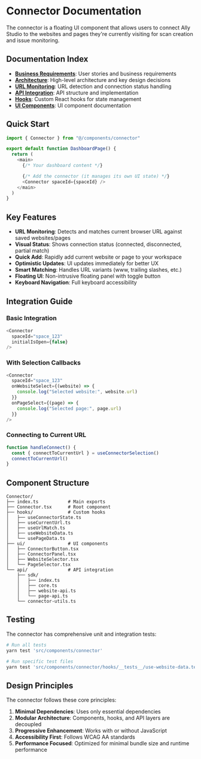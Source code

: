 # Connector Documentation

The connector is a floating UI component that allows users to connect Ally Studio to the websites and pages they're currently visiting for scan creation and issue monitoring.

## Documentation Index

- **[Business Requirements](./BUSINESS-REQUIREMENTS.md)**: User stories and business requirements
- **[Architecture](./ARCHITECTURE.md)**: High-level architecture and key design decisions
- **[URL Monitoring](./URL-MONITORING.md)**: URL detection and connection status handling
- **[API Integration](./API-INTEGRATION.md)**: API structure and implementation
- **[Hooks](./HOOKS.md)**: Custom React hooks for state management
- **[UI Components](./UI-COMPONENTS.md)**: UI component documentation

## Quick Start

```typescript
import { Connector } from "@/components/connector"

export default function DashboardPage() {
  return (
    <main>
      {/* Your dashboard content */}

      {/* Add the connector (it manages its own UI state) */}
      <Connector spaceId={spaceId} />
    </main>
  )
}
```

## Key Features

- **URL Monitoring**: Detects and matches current browser URL against saved websites/pages
- **Visual Status**: Shows connection status (connected, disconnected, partial match)
- **Quick Add**: Rapidly add current website or page to your workspace
- **Optimistic Updates**: UI updates immediately for better UX
- **Smart Matching**: Handles URL variants (www, trailing slashes, etc.)
- **Floating UI**: Non-intrusive floating panel with toggle button
- **Keyboard Navigation**: Full keyboard accessibility

## Integration Guide

### Basic Integration

```typescript
<Connector
  spaceId="space_123"
  initialIsOpen={false}
/>
```

### With Selection Callbacks

```typescript
<Connector
  spaceId="space_123"
  onWebsiteSelect={(website) => {
    console.log("Selected website:", website.url)
  }}
  onPageSelect={(page) => {
    console.log("Selected page:", page.url)
  }}
/>
```

### Connecting to Current URL

```typescript
function handleConnect() {
  const { connectToCurrentUrl } = useConnectorSelection()
  connectToCurrentUrl()
}
```

## Component Structure

```
Connector/
├── index.ts           # Main exports
├── Connector.tsx      # Root component
├── hooks/             # Custom hooks
│   ├── useConnectorState.ts
│   ├── useCurrentUrl.ts
│   ├── useUrlMatch.ts
│   ├── useWebsiteData.ts
│   └── usePageData.ts
├── ui/                # UI components
│   ├── ConnectorButton.tsx
│   ├── ConnectorPanel.tsx
│   ├── WebsiteSelector.tsx
│   └── PageSelector.tsx
└── api/               # API integration
    ├── sdk/
    │   ├── index.ts
    │   ├── core.ts
    │   ├── website-api.ts
    │   └── page-api.ts
    └── connector-utils.ts
```

## Testing

The connector has comprehensive unit and integration tests:

```bash
# Run all tests
yarn test 'src/components/connector'

# Run specific test files
yarn test 'src/components/connector/hooks/__tests__/use-website-data.test.ts'
```

## Design Principles

The connector follows these core principles:

1. **Minimal Dependencies**: Uses only essential dependencies
2. **Modular Architecture**: Components, hooks, and API layers are decoupled
3. **Progressive Enhancement**: Works with or without JavaScript
4. **Accessibility First**: Follows WCAG AA standards
5. **Performance Focused**: Optimized for minimal bundle size and runtime performance
